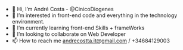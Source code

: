 - 👋 Hi, I’m André Costa - @CinicoDiogenes
- 👀 I’m interested in front-end code and everything in the technology environment.
- 🌱 I’m currently learning front-end Skills + frameWorks 
- 💞️ I’m looking to collaborate on Web Developer
- 📫 How to reach me andrecostta.it@gmail.com / +34684129003

<!---
CinicoDiogenes/CinicoDiogenes is a ✨ special ✨ repository because its `README.md` (this file) appears on your GitHub profile.
You can click the Preview link to take a look at your changes.
--->
